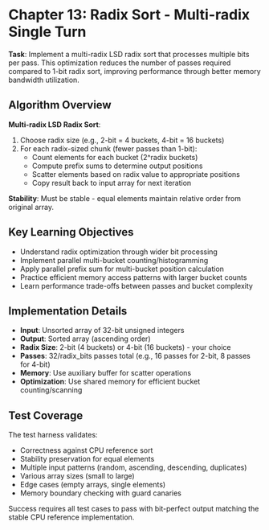 # Chapter 13: Radix Sort - Multi-radix Single Turn

**Task**: Implement a multi-radix LSD radix sort that processes multiple bits per pass. This optimization reduces the number of passes required compared to 1-bit radix sort, improving performance through better memory bandwidth utilization.

## Algorithm Overview

**Multi-radix LSD Radix Sort**:
1. Choose radix size (e.g., 2-bit = 4 buckets, 4-bit = 16 buckets)
2. For each radix-sized chunk (fewer passes than 1-bit):
   - Count elements for each bucket (2^radix buckets)
   - Compute prefix sums to determine output positions
   - Scatter elements based on radix value to appropriate positions
   - Copy result back to input array for next iteration

**Stability**: Must be stable - equal elements maintain relative order from original array.

## Key Learning Objectives

- Understand radix optimization through wider bit processing
- Implement parallel multi-bucket counting/histogramming
- Apply parallel prefix sum for multi-bucket position calculation
- Practice efficient memory access patterns with larger bucket counts
- Learn performance trade-offs between passes and bucket complexity

## Implementation Details

- **Input**: Unsorted array of 32-bit unsigned integers
- **Output**: Sorted array (ascending order)
- **Radix Size**: 2-bit (4 buckets) or 4-bit (16 buckets) - your choice
- **Passes**: 32/radix_bits passes total (e.g., 16 passes for 2-bit, 8 passes for 4-bit)
- **Memory**: Use auxiliary buffer for scatter operations
- **Optimization**: Use shared memory for efficient bucket counting/scanning

## Test Coverage

The test harness validates:
- Correctness against CPU reference sort
- Stability preservation for equal elements
- Multiple input patterns (random, ascending, descending, duplicates)
- Various array sizes (small to large)
- Edge cases (empty arrays, single elements)
- Memory boundary checking with guard canaries

Success requires all test cases to pass with bit-perfect output matching the stable CPU reference implementation.